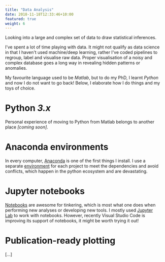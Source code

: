 ```yaml
---
title: "Data Analysis"
date: 2018-11-18T12:33:46+10:00
featured: true
weight: 6
---
```


Looking into a large and complex set of data to draw statistical inferences.

I've spent a lot of time playing with data. It might not qualify as data science in that I haven't used machine/deep learning, rather I've coded pipelines to regroup, label and visualise raw data.
Proper visualisation of a noisy and complex database goes a long way in revealing hidden patterns or anomalies.

My favourite language used to be _Matlab_, but to do my PhD, I learnt _Python_ and now I do not want to go back!
Below, I elaborate how I do things and my toys of choice.


# Python _3.x_
Personal experience of moving to Python from Matlab belongs to another place _[coming soon]_.

# Anaconda environments
In every computer, [Anaconda](https://www.anaconda.com/products/individual) is one of the first things I install.
I use a separate [environment](https://docs.conda.io/projects/conda/en/latest/user-guide/tasks/manage-environments.html) for each project to meet the dependencies and avoid conflicts, which happen in the python ecosystem and are devastating.

# Jupyter notebooks
[Notebooks](https://jupyter.org/) are awesome for tinkering, which is most what one does when performing new analyses or developing new tools.
I mostly used [Jupyter Lab](https://jupyterlab.readthedocs.io/en/stable/) to work with notebooks.
However, recently Visual Studio Code is improving its support of notebooks, it might be worth trying it out!

# Publication-ready plotting


[...]